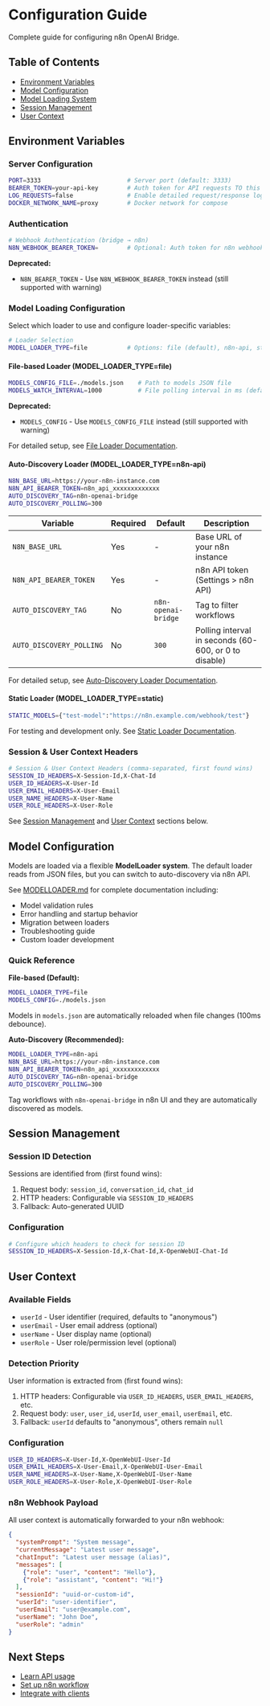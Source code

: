 # Configuration Guide

Complete guide for configuring n8n OpenAI Bridge.

## Table of Contents

- [Environment Variables](#environment-variables)
- [Model Configuration](#model-configuration)
- [Model Loading System](#model-loading-system)
- [Session Management](#session-management)
- [User Context](#user-context)

## Environment Variables

### Server Configuration

```bash
PORT=3333                        # Server port (default: 3333)
BEARER_TOKEN=your-api-key        # Auth token for API requests TO this bridge
LOG_REQUESTS=false               # Enable detailed request/response logging
DOCKER_NETWORK_NAME=proxy        # Docker network for compose
```

### Authentication

```bash
# Webhook Authentication (bridge → n8n)
N8N_WEBHOOK_BEARER_TOKEN=        # Optional: Auth token for n8n webhooks
```

**Deprecated:**
- `N8N_BEARER_TOKEN` - Use `N8N_WEBHOOK_BEARER_TOKEN` instead (still supported with warning)

### Model Loading Configuration

Select which loader to use and configure loader-specific variables:

```bash
# Loader Selection
MODEL_LOADER_TYPE=file           # Options: file (default), n8n-api, static
```

#### File-based Loader (MODEL_LOADER_TYPE=file)

```bash
MODELS_CONFIG_FILE=./models.json    # Path to models JSON file
MODELS_WATCH_INTERVAL=1000          # File polling interval in ms (default: 1000)
```

**Deprecated:**
- `MODELS_CONFIG` - Use `MODELS_CONFIG_FILE` instead (still supported with warning)

For detailed setup, see [File Loader Documentation](MODELLOADER.md#jsonfilemodelloadertype-file).

#### Auto-Discovery Loader (MODEL_LOADER_TYPE=n8n-api)

```bash
N8N_BASE_URL=https://your-n8n-instance.com
N8N_API_BEARER_TOKEN=n8n_api_xxxxxxxxxxxxx
AUTO_DISCOVERY_TAG=n8n-openai-bridge
AUTO_DISCOVERY_POLLING=300
```

| Variable | Required | Default | Description |
|----------|----------|---------|-------------|
| `N8N_BASE_URL` | Yes | - | Base URL of your n8n instance |
| `N8N_API_BEARER_TOKEN` | Yes | - | n8n API token (Settings > n8n API) |
| `AUTO_DISCOVERY_TAG` | No | `n8n-openai-bridge` | Tag to filter workflows |
| `AUTO_DISCOVERY_POLLING` | No | `300` | Polling interval in seconds (60-600, or 0 to disable) |

For detailed setup, see [Auto-Discovery Loader Documentation](MODELLOADER.md#n8napi-modelloader-type-n8n-api).

#### Static Loader (MODEL_LOADER_TYPE=static)

```bash
STATIC_MODELS={"test-model":"https://n8n.example.com/webhook/test"}
```

For testing and development only. See [Static Loader Documentation](MODELLOADER.md#staticmodelloader-type-static).

### Session & User Context Headers

```bash
# Session & User Context Headers (comma-separated, first found wins)
SESSION_ID_HEADERS=X-Session-Id,X-Chat-Id
USER_ID_HEADERS=X-User-Id
USER_EMAIL_HEADERS=X-User-Email
USER_NAME_HEADERS=X-User-Name
USER_ROLE_HEADERS=X-User-Role
```

See [Session Management](#session-management) and [User Context](#user-context) sections below.

## Model Configuration

Models are loaded via a flexible **ModelLoader system**. The default loader reads from JSON files, but you can switch to auto-discovery via n8n API.

See [MODELLOADER.md](MODELLOADER.md) for complete documentation including:
- Model validation rules
- Error handling and startup behavior
- Migration between loaders
- Troubleshooting guide
- Custom loader development

### Quick Reference

**File-based (Default):**
```bash
MODEL_LOADER_TYPE=file
MODELS_CONFIG=./models.json
```

Models in `models.json` are automatically reloaded when file changes (100ms debounce).

**Auto-Discovery (Recommended):**
```bash
MODEL_LOADER_TYPE=n8n-api
N8N_BASE_URL=https://your-n8n-instance.com
N8N_API_BEARER_TOKEN=n8n_api_xxxxxxxxxxxxx
AUTO_DISCOVERY_TAG=n8n-openai-bridge
AUTO_DISCOVERY_POLLING=300
```

Tag workflows with `n8n-openai-bridge` in n8n UI and they are automatically discovered as models.

## Session Management

### Session ID Detection

Sessions are identified from (first found wins):

1. Request body: `session_id`, `conversation_id`, `chat_id`
2. HTTP headers: Configurable via `SESSION_ID_HEADERS`
3. Fallback: Auto-generated UUID

### Configuration

```bash
# Configure which headers to check for session ID
SESSION_ID_HEADERS=X-Session-Id,X-Chat-Id,X-OpenWebUI-Chat-Id
```

## User Context

### Available Fields

- `userId` - User identifier (required, defaults to "anonymous")
- `userEmail` - User email address (optional)
- `userName` - User display name (optional)
- `userRole` - User role/permission level (optional)

### Detection Priority

User information is extracted from (first found wins):

1. HTTP headers: Configurable via `USER_ID_HEADERS`, `USER_EMAIL_HEADERS`, etc.
2. Request body: `user`, `user_id`, `userId`, `user_email`, `userEmail`, etc.
3. Fallback: `userId` defaults to "anonymous", others remain `null`

### Configuration

```bash
USER_ID_HEADERS=X-User-Id,X-OpenWebUI-User-Id
USER_EMAIL_HEADERS=X-User-Email,X-OpenWebUI-User-Email
USER_NAME_HEADERS=X-User-Name,X-OpenWebUI-User-Name
USER_ROLE_HEADERS=X-User-Role,X-OpenWebUI-User-Role
```

### n8n Webhook Payload

All user context is automatically forwarded to your n8n webhook:

```json
{
  "systemPrompt": "System message",
  "currentMessage": "Latest user message",
  "chatInput": "Latest user message (alias)",
  "messages": [
    {"role": "user", "content": "Hello"},
    {"role": "assistant", "content": "Hi!"}
  ],
  "sessionId": "uuid-or-custom-id",
  "userId": "user-identifier",
  "userEmail": "user@example.com",
  "userName": "John Doe",
  "userRole": "admin"
}
```

## Next Steps

- [Learn API usage](USAGE.md)
- [Set up n8n workflow](N8N_SETUP.md)
- [Integrate with clients](INTEGRATIONS.md)
